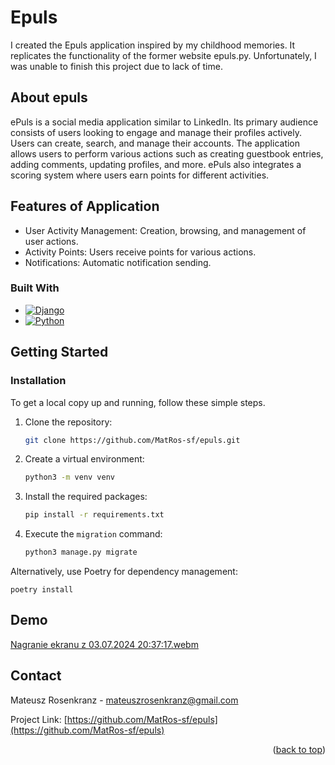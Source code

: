 # Epuls

I created the Epuls application inspired by my childhood memories. It replicates the functionality of the former website epuls.py.
Unfortunately, I was unable to finish this project due to lack of time.

## About epuls
ePuls is a social media application similar to LinkedIn. Its primary audience consists of users looking to engage and manage their profiles actively.
Users can create, search, and manage their accounts. The application allows users to perform various actions such as creating guestbook entries, adding comments, updating profiles, and more. ePuls also integrates a scoring system where users earn points for different activities.

## Features of Application
* User Activity Management: Creation, browsing, and management of user actions.
* Activity Points: Users receive points for various actions.
* Notifications: Automatic notification sending.

### Built With

* [![Django][Django]][Django-url]
* [![Python][Python]][Python-url]

<!-- GETTING STARTED -->
## Getting Started

### Installation
To get a local copy up and running, follow these simple steps.
1. Clone the repository:
   ```sh
   git clone https://github.com/MatRos-sf/epuls.git
   ```
2. Create a virtual environment:
   ```sh
   python3 -m venv venv
   ```
3. Install the required packages:
   ```sh
   pip install -r requirements.txt
   ```

4. Execute the `migration` command:
    ```sh
    python3 manage.py migrate
    ```


Alternatively, use Poetry for dependency management:
```shell
poetry install
```

## Demo
[Nagranie ekranu z 03.07.2024 20:37:17.webm](https://github.com/MatRos-sf/epuls/assets/59665130/5ffa2220-aeeb-4be2-8416-ba3304da65c6)
<!-- CONTACT -->
## Contact

Mateusz Rosenkranz - mateuszrosenkranz@gmail.com

Project Link: [https://github.com/MatRos-sf/epuls](https://github.com/MatRos-sf/epuls)

<p align="right">(<a href="#readme-top">back to top</a>)</p>




<!-- MARKDOWN LINKS & IMAGES -->
<!-- https://www.markdownguide.org/basic-syntax/#reference-style-links -->
[Django]: https://img.shields.io/badge/Django-4.2.7-092E20?style=for-the-badge&logo=django
[Django-url]: https://www.djangoproject.com/
[Python]: https://img.shields.io/badge/Python-3.10-3776AB?style=for-the-badge&logo=python
[Python-url]: https://www.python.org/
[Requests]: https://img.shields.io/badge/Requests-2.26.0-008080?style=for-the-badge&logo=requests
[Requests-url]: https://docs.python-requests.org/en/latest/
[Django_Rest_Framework]: https://img.shields.io/badge/Django%20Rest%20Framework-3.14.0-03282C?style=for-the-badge&logo=django
[Django_Rest_Framework-url]: https://www.django-rest-framework.org/
[Factory_Boy]: https://img.shields.io/badge/Factory%20Boy-3.2.0-FF69B4?style=for-the-badge&logo=python
[Factory_Boy-url]: https://factoryboy.readthedocs.io/en/stable/
[Parameterized]: https://img.shields.io/badge/Parameterized-0.8.1-00CED1?style=for-the-badge&logo=python
[Parameterized-url]: https://parameterizedtestcase.readthedocs.io/en/latest/
